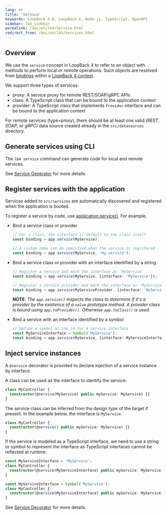 ```yaml
---
lang: en
title: 'Service'
keywords: LoopBack 4.0, LoopBack 4, Node.js, TypeScript, OpenAPI
sidebar: lb4_sidebar
permalink: /doc/en/lb4/Service.html
redirect_from: /doc/en/lb4/Services.html
---
```


## Overview

We use the `service` concept in LoopBack 4 to refer to an object with methods to
perform local or remote operations. Such objects are resolved from
[bindings](Binding.md) within a [LoopBack 4 context](Context.md).

We support three types of services:

- proxy: A service proxy for remote REST/SOAP/gRPC APIs
- class: A TypeScript class that can be bound to the application context
- provider: A TypeScript class that implements `Provider` interface and can be
  bound to the application context

For remote services (type=proxy), there should be at least one valid _(REST,
SOAP, or gRPC)_ data source created already in the `src/datasources` directory.

## Generate services using CLI

The `lb4 service` command can generate code for local and remote services.

See [Service Generator](Service-generator.md) for more details.

## Register services with the application

Services added to `src/services` are automatically discovered and registered
when the application is booted.

To register a service by code, use
[application.service()](https://loopback.io/doc/en/lb4/apidocs.core.application.service.html).
For example,

- Bind a service class or provider

  ```ts
  // For a class, the interface is default to the class itself
  const binding = app.service(MyService);
  ```

  ```ts
  // A custom name can be specified when the service is registered
  const binding = app.service(MyService, 'my-service');
  ```

- Bind a service class or provider with an interface identified by a string

  ```ts
  // Register a service and mark the interface as `MyService`
  const binding = app.service(MyService, {interface: 'MyService'});
  ```

  ```ts
  // Register a service provider and mark the interface as `MyService`
  const binding = app.service(MyServiceProvider, {interface: 'MyService'});
  ```

  **NOTE**: _The `app.service()` inspects the class to determine if it's a
  provider by the existence of a `value` prototype method. A provider class is
  bound using `app.toProvider()`. Otherwise `app.toClass()` is used._

- Bind a service with an interface identified by a symbol

  ```ts
  // Define a symbol as the id for a service interface
  const MyServiceInterface = Symbol('MyService');
  const binding = app.service(MyService, {interface: MyServiceInterface});
  ```

## Inject service instances

A `@service` decorator is provided to declare injection of a service instance by
interface.

A class can be used as the interface to identify the service:

```ts
class MyController {
  constructor(@service(MyService) public myService: MyService) {}
}
```

The service class can be inferred from the design type of the target if present.
In the example below, the interface is `MyService`.

```ts
class MyController {
  constructor(@service() public myService: MyService) {}
}
```

If the service is modeled as a TypeScript interface, we need to use a string or
symbol to represent the interface as TypeScript interfaces cannot be reflected
at runtime.

```ts
const MyServiceInterface = 'MyService';
class MyController {
  constructor(@service(MyServiceInterface) public myService: MyService) {}
}
```

```ts
const MyServiceInterface = Symbol('MyService');
class MyController {
  constructor(@service(MyServiceInterface) public myService: MyService) {}
}
```

See [Service Decorator](decorators/Decorators_service.md) for more details.
